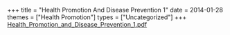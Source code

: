 +++
title = "Health Promotion And Disease Prevention 1"
date = 2014-01-28
themes = ["Health Promotion"]
types = ["Uncategorized"]
+++
[Health\_Promotion\_and\_Disease\_Prevention\_1.pdf](/files/Health_Promotion_and_Disease_Prevention_1.pdf)
